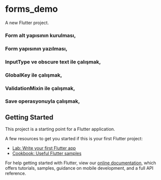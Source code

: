 # forms_demo

A new Flutter project.

### Form alt yapısının kurulması,
### Form yapısının yazılması,
### InputType ve obscure text ile çalışmak,
### GlobalKey ile çalışmak,
### ValidationMixin ile çalışmak,
### Save operasyonuyla çalışmak,

## Getting Started

This project is a starting point for a Flutter application.

A few resources to get you started if this is your first Flutter project:

- [Lab: Write your first Flutter app](https://flutter.dev/docs/get-started/codelab)
- [Cookbook: Useful Flutter samples](https://flutter.dev/docs/cookbook)

For help getting started with Flutter, view our
[online documentation](https://flutter.dev/docs), which offers tutorials,
samples, guidance on mobile development, and a full API reference.
